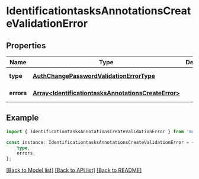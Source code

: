 # IdentificationtasksAnnotationsCreateValidationError


## Properties

Name | Type | Description | Notes
------------ | ------------- | ------------- | -------------
**type** | [**AuthChangePasswordValidationErrorType**](AuthChangePasswordValidationErrorType.md) |  | [default to undefined]
**errors** | [**Array&lt;IdentificationtasksAnnotationsCreateError&gt;**](IdentificationtasksAnnotationsCreateError.md) |  | [default to undefined]

## Example

```typescript
import { IdentificationtasksAnnotationsCreateValidationError } from 'mosquito-alert';

const instance: IdentificationtasksAnnotationsCreateValidationError = {
    type,
    errors,
};
```

[[Back to Model list]](../README.md#documentation-for-models) [[Back to API list]](../README.md#documentation-for-api-endpoints) [[Back to README]](../README.md)
